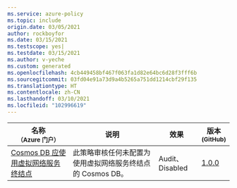 ```yaml
---
ms.service: azure-policy
ms.topic: include
origin.date: 03/05/2021
author: rockboyfor
ms.date: 03/15/2021
ms.testscope: yes|
ms.testdate: 03/15/2021
ms.author: v-yeche
ms.custom: generated
ms.openlocfilehash: 4cb449458bf467f063fa1d82e64bc6d28f3fff6b
ms.sourcegitcommit: 03fd04e91a73d9a4b5265a751dd1214cbf29f135
ms.translationtype: HT
ms.contentlocale: zh-CN
ms.lasthandoff: 03/10/2021
ms.locfileid: "102996619"
---
```

|名称<br /><sub>（Azure 门户）</sub> |说明 |效果 |版本<br /><sub>(GitHub)</sub> |
|---|---|---|---|
|[Cosmos DB 应使用虚拟网络服务终结点](https://portal.azure.cn/#blade/Microsoft_Azure_Policy/PolicyDetailBlade/definitionId/%2Fproviders%2FMicrosoft.Authorization%2FpolicyDefinitions%2Fe0a2b1a3-f7f9-4569-807f-2a9edebdf4d9) |此策略审核任何未配置为使用虚拟网络服务终结点的 Cosmos DB。 |Audit、Disabled |[1.0.0](https://github.com/Azure/azure-policy/blob/master/built-in-policies/policyDefinitions/Network/VirtualNetworkServiceEndpoint_CosmosDB_Audit.json) |

<!--Update_Description: new article about microsoft.documentdb 1 1-->
<!--NEW.date: 03/15/2021-->